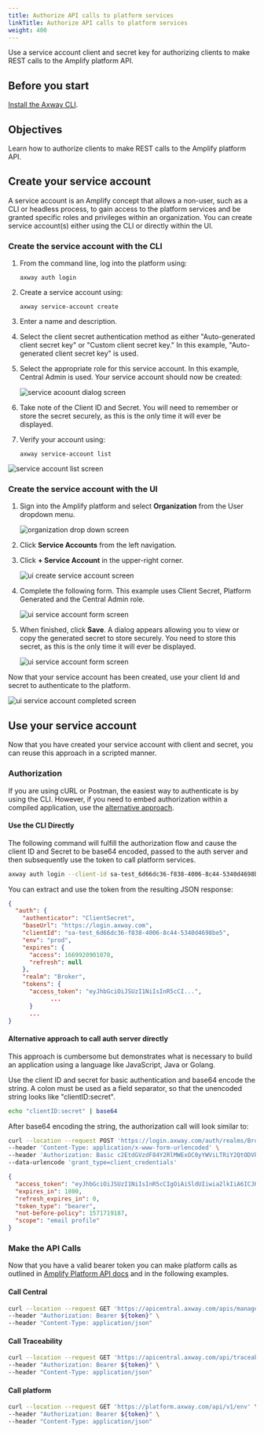 ```yaml
---
title: Authorize API calls to platform services
linkTitle: Authorize API calls to platform services
weight: 400
---
```

Use a service account client and secret key for authorizing clients to make REST calls to the Amplify platform API.  

## Before you start

[Install the Axway CLI](https://docs.axway.com/bundle/axwaycli-open-docs/page/docs/quick_start/index.html).

## Objectives

Learn how to authorize clients to make REST calls to the Amplify platform API.

## Create your service account

A service account is an Amplify concept that allows a non-user, such as a CLI or headless process, to gain access to the platform services and be granted specific roles and privileges within an organization. You can create service account(s) either using the CLI or directly within the UI.

### Create the service account with the CLI

1. From the command line, log into the platform using:

    `axway auth login`

2. Create a service account using:

    `axway service-account create`

3. Enter a name and description.

4. Select the client secret authentication method as either "Auto-generated client secret key" or "Custom client secret key." In this example, "Auto-generated client secret key" is used.

5. Select the appropriate role for this service account. In this example, Central Admin is used. Your service account should now be created:

    ![service acoount dialog screen](/Images/integration/create-service-account.png)
  
6. Take note of the Client ID and Secret. You will need to remember or store the secret securely, as this is the only time it will ever be displayed.

7. Verify your account using:

    `axway service-account list`

  ![service account list screen](/Images/integration/service-account-list.png)

### Create the service account with the UI

1. Sign into the Amplify platform and select **Organization** from the User dropdown menu.

    ![organization drop down screen](/Images/integration/organization-drop-down.png)

2. Click **Service Accounts** from the left navigation.

3. Click **+ Service Account** in the upper-right corner.

    ![ui create service account screen](/Images/integration/ui-create-service-account.png)

4. Complete the following form. This example uses Client Secret, Platform Generated and the Central Admin role.

    ![ui service account form screen](/Images/integration/ui-service-account-form.png)

5. When finished, click **Save**. A dialog appears allowing you to view or copy the generated secret to store securely. You need to store this secret, as this is the only time it will ever be displayed.

    ![ui service account form screen](/Images/integration/ui-service-account-secret.png)

Now that your service account has been created, use your client Id and secret to authenticate to the platform.

![ui service account completed screen](/Images/integration/ui-service-acccount-client-id.png)

## Use your service account

Now that you have created your service account with client and secret, you can reuse this approach in a scripted manner.

### Authorization

If you are using cURL or Postman, the easiest way to authenticate is by using the CLI. However, if you need to embed authorization within a compiled application, use the [alternative approach](#alternative-approach-to-call-auth-server-directly).

#### Use the CLI Directly

The following command will fulfill the authorization flow and cause the client ID and Secret to be base64 encoded, passed to the auth server and then subsequently use the token to call platform services.

```sh
axway auth login --client-id sa-test_6d66dc36-f838-4006-8c44-5340d4698be5 --client-secret c961d6f2-8596-4ec3-9aca-0b32f49bf328 --json
```

You can extract and use the token from the resulting JSON response:

```json
{
  "auth": {
    "authenticator": "ClientSecret",
    "baseUrl": "https://login.axway.com",
    "clientId": "sa-test_6d66dc36-f838-4006-8c44-5340d4698be5",
    "env": "prod",
    "expires": {
      "access": 1669920901070,
      "refresh": null
    },
    "realm": "Broker",
    "tokens": {
      "access_token": "eyJhbGciOiJSUzI1NiIsInR5cCI...",
            ...
      }
      ...
}
```

#### Alternative approach to call auth server directly

This approach is cumbersome but demonstrates what is necessary to build an application using a language like JavaScript, Java or Golang.  

Use the client ID and secret for basic authentication and base64 encode the string. A colon must be used as a field separator, so that the unencoded string looks like "clientID:secret".  

```sh
echo "clientID:secret" | base64 
```

After base64 encoding the string, the authorization call will look similar to:

```bash
curl --location --request POST 'https://login.axway.com/auth/realms/Broker/protocol/openid-connect/token' \
--header 'Content-Type: application/x-www-form-urlencoded' \
--header 'Authorization: Basic c2EtdGVzdF84Y2RlMWExOC0yYWViLTRiY2QtODVkNS1jZmI1M2VjOWVmYjQ6ZjU0MDlmYjMtYjNhZC00MjU3LWE4NjgtZTNmMzY4NGYxMmY1' \
--data-urlencode 'grant_type=client_credentials'
```

```json
{
  "access_token": "eyJhbGciOiJSUzI1NiIsInR5cCIgOiAiSldUIiwia2lkIiA6ICJKLUhJOWxTbE5fYUxMSj...",
  "expires_in": 1800,
  "refresh_expires_in": 0,
  "token_type": "bearer",
  "not-before-policy": 1571719187,
  "scope": "email profile"
}
```

### Make the API Calls

Now that you have a valid bearer token you can make platform calls as outlined in [Amplify Platform API docs](https://docs.axway.com/category/api) and in the following examples.  

#### Call Central  

```sh
curl --location --request GET 'https://apicentral.axway.com/apis/management/v1alpha1/environments' \
--header "Authorization: Bearer ${token}" \
--header "Content-Type: application/json" 
```

#### Call Traceability

```sh
curl --location --request GET 'https://apicentral.axway.com/api/traceability/v1/traceability/summary?groupBy=proxyId&groupBy=proxyRevision&count=10&offset=0&from=1668895561864&to=1669500361864' \
--header "Authorization: Bearer ${token}" \
--header "Content-Type: application/json" 
```

#### Call platform

```sh
curl --location --request GET 'https://platform.axway.com/api/v1/env' \
--header "Authorization: Bearer ${token}" \
--header "Content-Type: application/json"
```
